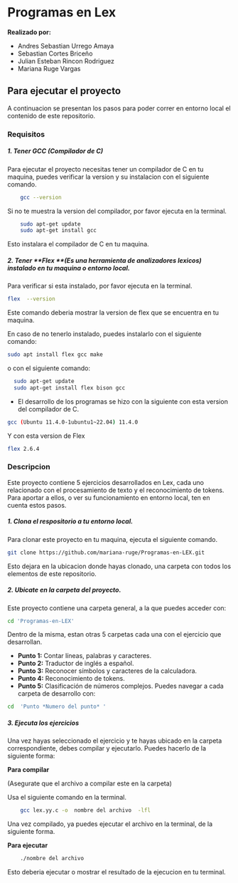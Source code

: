 # Programas en Lex

**Realizado por:**
- Andres Sebastian Urrego Amaya
- Sebastian Cortes Briceño
- Julian Esteban Rincon Rodriguez
- Mariana Ruge Vargas

## Para ejecutar el proyecto
A continuacion se presentan los pasos para poder correr en  entorno local el contenido de este repositorio.

### Requisitos
#####  1. Tener   GCC  (Compilador de C)
Para ejecutar el proyecto necesitas tener  un compilador de C en tu maquina, puedes verificar la version y su instalacion con el siguiente comando.
```bash
	gcc --version
```
Si no te muestra la version del compilador, por favor ejecuta en la terminal.
```bash
    sudo apt-get update
    sudo apt-get install gcc
```
Esto instalara el compilador de C en tu maquina.

#####  2. Tener **Flex **(Es una herramienta de analizadores lexicos) instalado en tu maquina o entorno local.
Para verificar si esta instalado, por favor ejecuta en la terminal.
```bash
flex  --version
```
Este comando deberia mostrar la version de flex que se encuentra en tu maquina.

En caso de no tenerlo instalado, puedes instalarlo con el siguiente comando:
```bash
sudo apt install flex gcc make
```
o con el siguiente comando:
```bash
  sudo apt-get update
  sudo apt-get install flex bison gcc
```

- El desarrollo de los programas se hizo con la siguiente con esta version del compilador de  C.
```bash
gcc (Ubuntu 11.4.0-1ubuntu1~22.04) 11.4.0
```
Y con esta version de Flex
```bash
flex 2.6.4
```

### Descripcion
Este proyecto contiene 5 ejercicios desarrollados en Lex, cada uno relacionado con el procesamiento de texto y el reconocimiento de tokens. Para aportar a ellos, o ver su funcionamiento en entorno local, ten en cuenta estos pasos.

##### 1. Clona el respositorio a tu entorno local.
Para clonar este proyecto en tu maquina, ejecuta el siguiente comando.

```bash
git clone https://github.com/mariana-ruge/Programas-en-LEX.git
```

Esto dejara en la ubicacion donde hayas clonado, una carpeta con todos los elementos de este repositorio.
##### 2.  Ubicate en la carpeta del proyecto.
Este proyecto contiene una carpeta general, a la que puedes acceder con:
```bash
cd 'Programas-en-LEX'
```
Dentro de la misma, estan  otras 5 carpetas cada una con el ejercicio que desarrollan.
- **Punto 1:** Contar líneas, palabras y caracteres.
- **Punto 2:** Traductor de inglés a español.
- **Punto 3:** Reconocer símbolos y caracteres de la calculadora.
- **Punto 4:** Reconocimiento de tokens.
- **Punto 5:** Clasificación de números complejos.
Puedes navegar a cada  carpeta de desarrollo  con:
```bash
cd  'Punto *Numero del punto* '
```

##### 3. Ejecuta los ejercicios
Una vez hayas seleccionado el ejercicio y te hayas ubicado en la carpeta correspondiente, debes compilar y ejecutarlo. Puedes hacerlo de la siguiente forma:

**Para compilar**

(Asegurate que el archivo a compilar este en la carpeta)

Usa el siguiente comando en la terminal.
```bash
	gcc lex.yy.c -o  nombre del archivo  -lfl
```
Una vez compilado, ya puedes ejecutar el archivo en la terminal, de la siguiente forma.


**Para ejecutar**
```bash
	./nombre del archivo
```
Esto deberia ejecutar o mostrar el resultado de la ejecucion en tu terminal.



